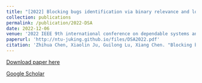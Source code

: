 ```yaml
---
title: "[2022] Blocking bugs identification via binary relevance and logistic regression analysis"
collection: publications
permalink: /publication/2022-DSA
date: 2022-12-06
venue: '2022 IEEE 9th international conference on dependable systems and their applications (DSA) —— CCF C'
paperurl: 'http://ntu-juking.github.io/files/DSA2022.pdf'
citation: 'Zhihua Chen, Xiaolin Ju, Guilong Lu, Xiang Chen. "Blocking bugs identification via binary relevance and logistic regression analysis"2022 IEEE 9th international conference on dependable systems and their applications (DSA).'
---
```


[Download paper here](http://ntu-juking.github.io/files/DSA2022.pdf)


[Google Scholar](https://scholar.google.com/scholar?hl=zh-CN&as_sdt=0%2C5&q=Blocking+bugs+identification+via+binary+relevance+and+logistic+regression+analysis&btnG=)

